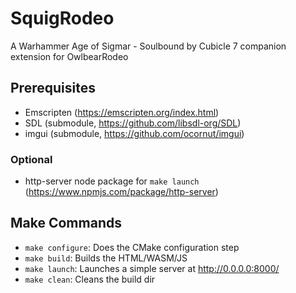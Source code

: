 # SquigRodeo
A Warhammer Age of Sigmar - Soulbound by Cubicle 7 companion extension for OwlbearRodeo

## Prerequisites
- Emscripten (https://emscripten.org/index.html)
- SDL (submodule, https://github.com/libsdl-org/SDL)
- imgui (submodule, https://github.com/ocornut/imgui)
### Optional
- http-server node package for `make launch` (https://www.npmjs.com/package/http-server)

## Make Commands
- `make configure`: Does the CMake configuration step
- `make build`: Builds the HTML/WASM/JS
- `make launch`: Launches a simple server at http://0.0.0.0:8000/
- `make clean`: Cleans the build dir
